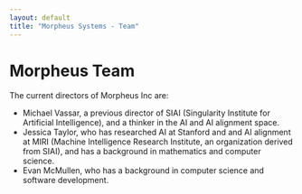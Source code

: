 ```yaml
---
layout: default
title: "Morpheus Systems - Team"
---
```


# Morpheus Team

The current directors of Morpheus Inc are:

* Michael Vassar, a previous director of SIAI (Singularity Institute for Artificial Intelligence), and a thinker in the AI and AI alignment space.
* Jessica Taylor, who has researched AI at Stanford and and AI alignment at MIRI (Machine Intelligence Research Institute, an organization derived from SIAI), and has a background in mathematics and computer science.
* Evan McMullen, who has a background in computer science and software development.
